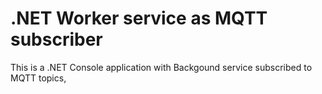 ﻿# .NET Worker service as MQTT subscriber
This is a .NET Console application with Backgound service subscribed to MQTT topics, 
